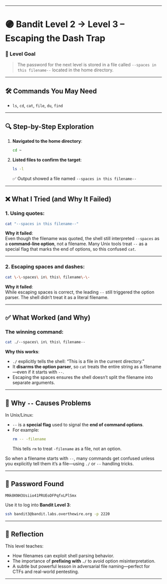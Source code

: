 
---

# 🟣 Bandit Level 2 → Level 3 – Escaping the Dash Trap

### 📌 Level Goal
> The password for the next level is stored in a file called `--spaces in this filename--` located in the home directory.

---

## 🛠️ Commands You May Need
- `ls`, `cd`, `cat`, `file`, `du`, `find`

---

## 🔍 Step-by-Step Exploration

1. **Navigated to the home directory**:
   ```bash
   cd ~
   ```

2. **Listed files to confirm the target**:
   ```bash
   ls -l
   ```
   ✅ Output showed a file named `--spaces in this filename--`

---

## ❌ What I Tried (and Why It Failed)

### 1. Using quotes:
```bash
cat "--spaces in this filename--"
```
**Why it failed**:  
Even though the filename was quoted, the shell still interpreted `--spaces` as a **command-line option**, not a filename. Many Unix tools treat `--` as a special flag that marks the end of options, so this confused `cat`.

---

### 2. Escaping spaces and dashes:
```bash
cat \-\-spaces\ in\ this\ filename\-\-
```
**Why it failed**:  
While escaping spaces is correct, the leading `--` still triggered the option parser. The shell didn’t treat it as a literal filename.

---

## ✅ What Worked (and Why)

### The winning command:
```bash
cat ./--spaces\ in\ this\ filename--
```

**Why this works**:
- `./` explicitly tells the shell: “This is a file in the current directory.”
- It **disarms the option parser**, so `cat` treats the entire string as a filename—even if it starts with `--`.
- Escaping the spaces ensures the shell doesn’t split the filename into separate arguments.

---

## 🧠 Why `--` Causes Problems

In Unix/Linux:
- `--` is a **special flag** used to signal the **end of command options**.
- For example:  
  ```bash
  rm -- -filename
  ```
  This tells `rm` to treat `-filename` as a file, not an option.

So when a filename starts with `--`, many commands get confused unless you explicitly tell them it’s a file—using `./` or `--` handling tricks.

---

## 🔑 Password Found

```text
MNk8KNH3Usiio41PRUEoDFPqfxLPlSmx
```

Use it to log into **Bandit Level 3**:
```bash
ssh bandit3@bandit.labs.overthewire.org -p 2220
```

---

## 🧵 Reflection

This level teaches:
- How filenames can exploit shell parsing behavior.
- The importance of **prefixing with `./`** to avoid option misinterpretation.
- A subtle but powerful lesson in adversarial file naming—perfect for CTFs and real-world pentesting.

---
